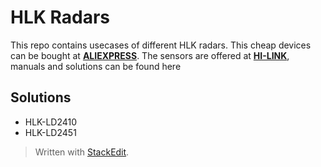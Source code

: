 # HLK Radars
This repo contains usecases of different HLK radars. This cheap devices can be bought at  [**ALIEXPRESS**](https://de.aliexpress.com/?gatewayAdapt=glo2deu).
The sensors are offered at [**HI-LINK**](https://www.hlktech.com/en/Product/c8.html), manuals and solutions can be found here

## Solutions

 - HLK-LD2410
 - HLK-LD2451

> Written with [StackEdit](https://stackedit.io/).

